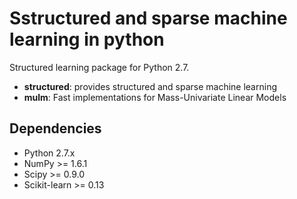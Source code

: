 Sstructured and sparse machine learning in python
=================================================


Structured learning package for Python 2.7.

- **structured**: provides structured and sparse machine learning
- **mulm**: Fast implementations for Mass-Univariate Linear Models

Dependencies
------------
* Python 2.7.x
* NumPy >= 1.6.1
* Scipy >= 0.9.0
* Scikit-learn >= 0.13

